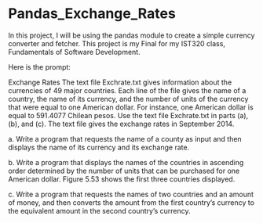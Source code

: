 # Pandas_Exchange_Rates
In this project, I will be using the pandas module to create a simple currency converter and fetcher. This project is my Final for my IST320 class, Fundamentals of Software Development.

Here is the prompt:

Exchange Rates The text file Exchrate.txt gives information about the
currencies of 49 major countries. Each line of the file gives the name of a country, the name of its currency, and
the number of units of the currency that were equal to one American dollar. For instance, one American dollar is equal to
591.4077 Chilean pesos. Use the text file Exchrate.txt in parts (a), (b), and (c).
The text file gives the exchange rates in September 2014.

a. Write a program that requests the name of a county as input and then
displays the name of its currency and its exchange rate.

b. Write a program that displays the names of the countries in ascending order
determined by the number of units that can be purchased for one American
dollar. Figure 5.53 shows the first three countries displayed.

c. Write a program that requests the names of two countries and an amount of
money, and then converts the amount from the first country’s currency to
the equivalent amount in the second country’s currency.
